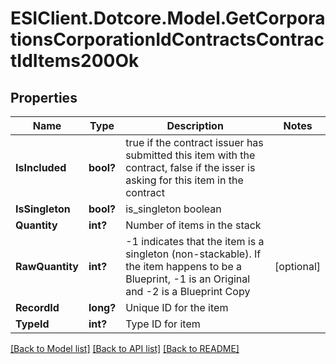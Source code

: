 # ESIClient.Dotcore.Model.GetCorporationsCorporationIdContractsContractIdItems200Ok
## Properties

Name | Type | Description | Notes
------------ | ------------- | ------------- | -------------
**IsIncluded** | **bool?** | true if the contract issuer has submitted this item with the contract, false if the isser is asking for this item in the contract | 
**IsSingleton** | **bool?** | is_singleton boolean | 
**Quantity** | **int?** | Number of items in the stack | 
**RawQuantity** | **int?** | -1 indicates that the item is a singleton (non-stackable). If the item happens to be a Blueprint, -1 is an Original and -2 is a Blueprint Copy | [optional] 
**RecordId** | **long?** | Unique ID for the item | 
**TypeId** | **int?** | Type ID for item | 

[[Back to Model list]](../README.md#documentation-for-models) [[Back to API list]](../README.md#documentation-for-api-endpoints) [[Back to README]](../README.md)

